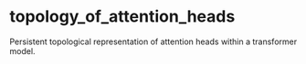 # topology_of_attention_heads
Persistent topological representation of attention heads within a transformer model. 
